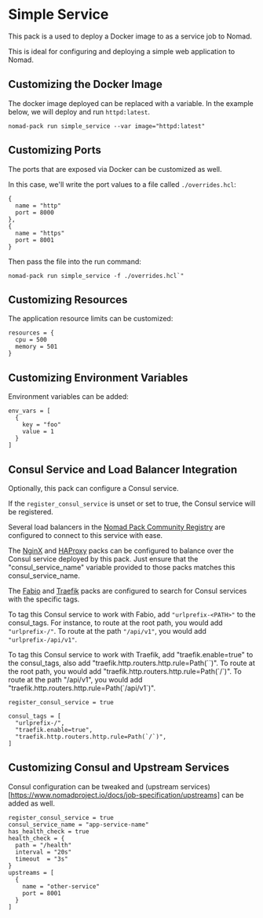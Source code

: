 # Simple Service

This pack is a used to deploy a Docker image to as a service job to Nomad.

This is ideal for configuring and deploying a simple web application to Nomad.

## Customizing the Docker Image

The docker image deployed can be replaced with a variable. In the example
below, we will deploy and run `httpd:latest`.

```
nomad-pack run simple_service --var image="httpd:latest"
```

## Customizing Ports

The ports that are exposed via Docker can be customized as well.

In this case, we'll write the port values to a file called `./overrides.hcl`:

```
{
  name = "http"
  port = 8000
},
{
  name = "https"
  port = 8001
}
```

Then pass the file into the run command:

```
nomad-pack run simple_service -f ./overrides.hcl`"
```

## Customizing Resources

The application resource limits can be customized:

```
resources = {
  cpu = 500
  memory = 501
}
```

## Customizing Environment Variables

Environment variables can be added:

```
env_vars = [
  {
    key = "foo"
    value = 1
  }
]
```

## Consul Service and Load Balancer Integration

Optionally, this pack can configure a Consul service.

If the `register_consul_service` is unset or set to true, the Consul service will be registered.

Several load balancers in the [Nomad Pack Community Registry](../../README.md) are configured to connect to
this service with ease.

The [NginX](../nginx/README.md) and [HAProxy](../haproxy/README.md) packs can be configured to balance over the
Consul service deployed by this pack. Just ensure that the "consul_service_name" variable provided to those
packs matches this consul_service_name.

The [Fabio](../fabio/README.md) and [Traefik](../traefik/README.md) packs are configured to search for Consul
services with the specific tags.

To tag this Consul service to work with Fabio, add `"urlprefix-<PATH>"`
to the consul_tags. For instance, to route at the root path, you would add `"urlprefix-/"`. To route at the path `"/api/v1"`, you would add `"urlprefix-/api/v1"`.

To tag this Consul service to work with Traefik, add "traefik.enable=true" to the consul_tags, also add "traefik.http.routers.http.rule=Path(\`<PATH>\`)". To route at the root path, you would add "traefik.http.routers.http.rule=Path(\`/\`)". To route at the path "/api/v1", you would add "traefik.http.routers.http.rule=Path(\`/api/v1\`)".

```
register_consul_service = true

consul_tags = [
  "urlprefix-/",
  "traefik.enable=true",
  "traefik.http.routers.http.rule=Path(`/`)",
]
```

## Customizing Consul and Upstream Services

Consul configuration can be tweaked and (upstream services)[https://www.nomadproject.io/docs/job-specification/upstreams]
can be added as well.

```
register_consul_service = true
consul_service_name = "app-service-name"
has_health_check = true
health_check = {
  path = "/health"
  interval = "20s"
  timeout  = "3s"
}
upstreams = [
  {
    name = "other-service"
    port = 8001
  }
]
```

